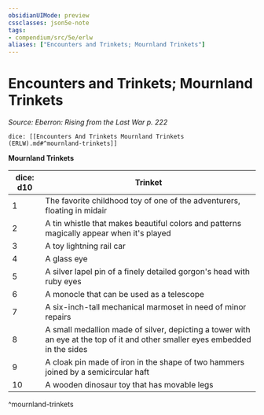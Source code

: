 ```yaml
---
obsidianUIMode: preview
cssclasses: json5e-note
tags:
- compendium/src/5e/erlw
aliases: ["Encounters and Trinkets; Mournland Trinkets"]
---
```

# Encounters and Trinkets; Mournland Trinkets
*Source: Eberron: Rising from the Last War p. 222* 

`dice: [[Encounters And Trinkets Mournland Trinkets (ERLW).md#^mournland-trinkets]]`

**Mournland Trinkets**

| dice: d10 | Trinket |
|-----------|---------|
| 1 | The favorite childhood toy of one of the adventurers, floating in midair |
| 2 | A tin whistle that makes beautiful colors and patterns magically appear when it's played |
| 3 | A toy lightning rail car |
| 4 | A glass eye |
| 5 | A silver lapel pin of a finely detailed gorgon's head with ruby eyes |
| 6 | A monocle that can be used as a telescope |
| 7 | A six-inch-tall mechanical marmoset in need of minor repairs |
| 8 | A small medallion made of silver, depicting a tower with an eye at the top of it and other smaller eyes embedded in the sides |
| 9 | A cloak pin made of iron in the shape of two hammers joined by a semicircular haft |
| 10 | A wooden dinosaur toy that has movable legs |
^mournland-trinkets